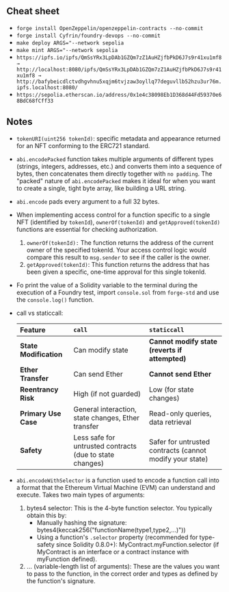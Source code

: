 ## Cheat sheet
* `forge install OpenZeppelin/openzeppelin-contracts --no-commit`
* `forge install Cyfrin/foundry-devops --no-commit`
* `make deploy ARGS="--network sepolia`
* `make mint ARGS="--network sepolia`
* `https://ipfs.io/ipfs/QmSsYRx3LpDAb1GZQm7zZ1AuHZjfbPkD6J7s9r41xu1mf8 → http://localhost:8080/ipfs/QmSsYRx3LpDAb1GZQm7zZ1AuHZjfbPkD6J7s9r41xu1mf8 → http://bafybeicdlctvdhgvhnu5xqjm6tvjzaw3oyllq77deguvllb52hzu3ur76m.ipfs.localhost:8080/`
* `https://sepolia.etherscan.io/address/0x1e4c38098Eb1D368d44Fd59370e68BdC68fCff33`

## Notes

* `tokenURI(uint256 tokenId)`: specific metadata and appearance returned for an NFT conforming to the ERC721 standard.
  
* `abi.encodePacked` function takes multiple arguments of different types (strings, integers, addresses, etc.) and converts them into a sequence of bytes, then concatenates them directly together with `no padding`. The "packed" nature of `abi.encodePacked` makes it ideal for when you want to create a single, tight byte array, like building a URL string.
* `abi.encode` pads every argument to a full 32 bytes.

* When implementing access control for a function specific to a single NFT (identified by `tokenId`), `ownerOf(tokenId)` and `getApproved(tokenId)` functions are essential for checking authorization.
    1. `ownerOf(tokenId):` The function returns the address of the current owner of the  specified tokenId. Your access control logic would compare this result to `msg.sender` to see if the caller is the owner.
    2. `getApproved(tokenId)`: This function returns the address that has been given a specific, one-time approval for this single tokenId.

* Fo print the value of a Solidity variable to the terminal during the execution of a Foundry test, import `console.sol` from `forge-std` and use the `console.log()` function.

* call vs staticcall:

    | Feature            | `call`                                       | `staticcall`                                     |
    | :----------------- | :------------------------------------------- | :----------------------------------------------- |
    | **State Modification** | Can modify state                             | **Cannot modify state (reverts if attempted)** |
    | **Ether Transfer** | Can send Ether                               | **Cannot send Ether** |
    | **Reentrancy Risk** | High (if not guarded)                        | Low (for state changes)                          |
    | **Primary Use Case** | General interaction, state changes, Ether transfer | Read-only queries, data retrieval                |
    | **Safety** | Less safe for untrusted contracts (due to state changes) | Safer for untrusted contracts (cannot modify your state) |

* `abi.encodeWithSelector` is a function used to encode a function call into a format that the Ethereum Virtual Machine (EVM) can understand and execute. Takes two main types of arguments:
  1. bytes4 selector: This is the 4-byte function selector. You typically obtain this by:
        * Manually hashing the signature: bytes4(keccak256("functionName(type1,type2,...)"))
        * Using a function's `.selector` property (recommended for type-safety since Solidity 0.8.0+): MyContract.myFunction.selector (if MyContract is an interface or a contract instance with myFunction defined).
  2. ... (variable-length list of arguments): These are the values you want to pass to the function, in the correct order and types as defined by the function's signature.
